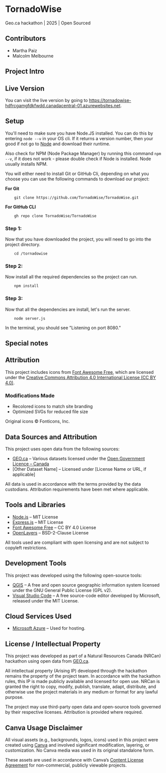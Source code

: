 # TornadoWise

Geo.ca hackathon | 2025 | Open Sourced

## Contributors

-   Martha Paiz
-   Malcolm Melbourne

## Project Intro

## Live Version

You can visit the live version by going to https://tornadowise-hdfrcgamgfdkfwdd.canadacentral-01.azurewebsites.net.

## Setup

You'll need to make sure you have Node.JS installed. You can do this by entering `node --v` in your OS cli. If it returns a version number, then your good if not go to [Node](https://nodejs.org/en) and download their runtime.

Also check for NPM (Node Package Manager) by running this command `npm --v`, if it does not work - please double check if Node is installed. Node usually installs NPM.

You will either need to install Git or GitHub Cli, depending on what you choose you can use the following commands to download our project:

**For Git**

```
    git clone https://github.com/TornadoWise/TornadoWise.git
```

**For GitHub CLI**

```
    gh repo clone TornadoWise/TornadoWise
```

### Step 1:

Now that you have downloaded the project, you will need to go into the project directory.

```
    cd /tornadowise
```

### Step 2:

Now install all the required dependencies so the project can run.

```
    npm install
```

### Step 3:

Now that all the dependencies are install, let's run the server.

```
    node server.js
```

In the terminal, you should see "Listening on port 8080."

## Special notes

## Attribution

This project includes icons from [Font Awesome Free](https://fontawesome.com/icons), which are licensed under the [Creative Commons Attribution 4.0 International License (CC BY 4.0)](https://creativecommons.org/licenses/by/4.0/).

### Modifications Made

-   Recolored icons to match site branding
-   Optimized SVGs for reduced file size

Original icons © Fonticons, Inc.

## Data Sources and Attribution

This project uses open data from the following sources:

-   [GEO.ca](https://www.geo.ca/) – Various datasets licensed under the [Open Government Licence – Canada](https://open.canada.ca/en/open-government-licence-canada)
-   [Other Dataset Name] – Licensed under [License Name or URL, if applicable]

All data is used in accordance with the terms provided by the data custodians. Attribution requirements have been met where applicable.

## Tools and Libraries

-   [Node.js](https://nodejs.org) – MIT License
-   [Express.js](https://expressjs.com) – MIT License
-   [Font Awesome Free](https://fontawesome.com) – CC BY 4.0 License
-   [OpenLayers](https://openlayers.org) – BSD-2-Clause License

All tools used are compliant with open licensing and are not subject to copyleft restrictions.

## Development Tools

This project was developed using the following open-source tools:

-   [QGIS](https://qgis.org) – A free and open source geographic information system licensed under the GNU General Public License (GPL v2).
-   [Visual Studio Code](https://code.visualstudio.com/) – A free source-code editor developed by Microsoft, released under the MIT License.

## Cloud Services Used

-   [Microsoft Azure](https://azure.microsoft.com) – Used for hosting.

## License / Intellectual Property

This project was developed as part of a Natural Resources Canada (NRCan) hackathon using open data from [GEO.ca](https://www.geo.ca/).

All intellectual property (Arising IP) developed through the hackathon remains the property of the project team. In accordance with the hackathon rules, this IP is made publicly available and licensed for open use. NRCan is granted the right to copy, modify, publish, translate, adapt, distribute, and otherwise use the project materials in any medium or format for any lawful purpose.

The project may use third-party open data and open-source tools governed by their respective licenses. Attribution is provided where required.

## Canva Usage Disclaimer

All visual assets (e.g., backgrounds, logos, icons) used in this project were created using [Canva](https://www.canva.com) and involved significant modification, layering, or customization. No Canva media was used in its original standalone form.

These assets are used in accordance with Canva’s [Content License Agreement](https://www.canva.com/policies/content-license-agreement/) for non-commercial, publicly viewable projects.
